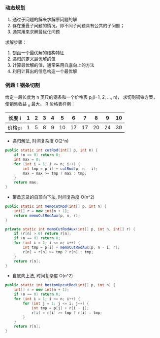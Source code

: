 ### 动态规划

 1. 通过子问题的解来求解原问题的解
 2. 存在重叠子问题的情况，即不同子问题具有公共的子问题；
 3. 通常用来求解最优化问题

求解步骤：
 1. 刻画一个最优解的结构特征
 2. 递归的定义最优解的值
 3. 计算最优解的值，通常采用自底向上的方法
 4. 利用计算出的信息构造一个最优解
 
 ### 例题 1 钢条切割 
 
 给定一段长度为 n 英尺的钢条和一个价格表 p<sub>i</sub>(i=1, 2, ..., n)，
 求切割钢铁方案，使销售收益 <sub>n</sub> 最大。
 R
 价格表样例：
 
 | 长度 i | 1 | 2 | 3 | 4 | 5 | 6 | 7 | 8 | 9 | 10
 |:---:|:---:|:---:|:---:|:---:|:---:|:---:|:---:|:---:|:---:|:---:|
 | 价格pi | 1 | 5 | 8 | 9 | 10 | 17 | 17	| 20 | 24 | 30 

+ 递归解法, 时间复杂度 O(2^n)

```java
public static int cutRod(int[] p, int n) {
    if (n == 0) return 0;
    int max = 0;
    for (int i = 1; i <= n; i++) {
        int tmp = p[i] + cutRod(p, n - i);
        max = max >= tmp ? max : tmp;
    }
    return max;
}
```
+ 带备忘录的自顶向下法, 时间复杂度 O(n^2)
```java
public static int memoCutRod(int[] p, int n) {
    int[] r = new int[n + 1];
    return memoCutRodAux(p, n, r);
}

private static int memoCutRodAux(int[] p, int n, int[] r) {
    if (r[n] > 0) return r[n];
    if (n == 0) return 0;
    for (int i = 1; i <= n; i++) {
        int tmp = p[i] + memoCutRodAux(p, n - i, r);
        r[n] = r[n] >= tmp ? r[n] : tmp;
    }
    return r[n];
}
```
+ 自底向上法, 时间复杂度 O(n^2)
```java
public static int bottomUpcutRod(int[] p, int n) {
    int[] r = new int[n + 1];
    if (n == 0) return 0;
    for (int i = 1; i <= n; i++) {
        for (int j = 1; j <= i; j++) {
            int tmp = p[j] + r[i - j];
            r[i] = r[i] >= tmp ? r[i] : tmp;
        }
    }
    return r[n];
}
```